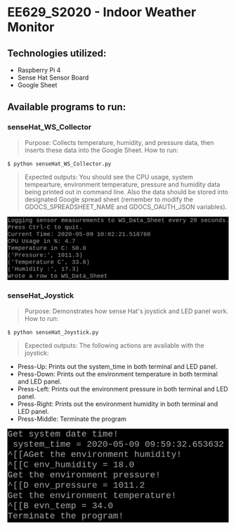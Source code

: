 # EE629_S2020 - Indoor Weather Monitor

## Technologies utilized:
* Raspberry Pi 4
* Sense Hat Sensor Board
* Google Sheet

## Available programs to run:

### senseHat_WS_Collector
> Purpose:
Collects temperature, humidity, and pressure data, then inserts these data into the Google Sheet.
> How to run:
```shell
$ python senseHat_WS_Collector.py
```
> Expected outputs:
You should see the CPU usage, system tempearture, environment temperature, pressure and humidity data being printed out in command line.
Also the data should be stored into designated Google spread sheet (remember to modify the GDOCS_SPREADSHEET_NAME and GDOCS_OAUTH_JSON variables).
<img src="https://github.com/lun-weichang/EE629_S2020/blob/master/Pictures/senseHat_WS_Collector.png" title="senseHat_WS_Collector_output" alt="senseHat_WS_Collector_output">

### senseHat_Joystick
> Purpose:
Demonstrates how sense Hat's joystick and LED panel work.
> How to run:
```shell
$ python senseHat_Joystick.py
```
> Expected outputs: 
The following actions are available with the joystick: 
- Press-Up: Prints out the system_time in both terminal and LED panel.
- Press-Down: Prints out the environment temperature in both terminal and LED panel.
- Press-Left: Prints out the environment pressure in both terminal and LED panel.
- Press-Right: Prints out the environment humidity in both terminal and LED panel.
- Press-Middle: Terminate the program
<img src="https://github.com/lun-weichang/EE629_S2020/blob/master/Pictures/senseHat_Joystick.png" title="senseHat_Joystick_output" alt="senseHat_Joystick_output">

